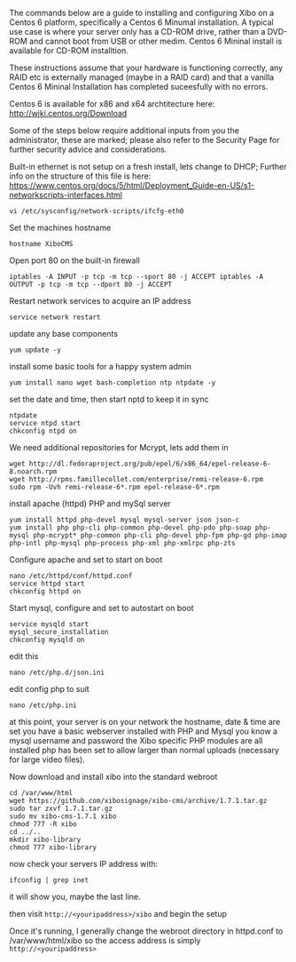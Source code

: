 The commands below are a guide to installing and configuring Xibo on a Centos 6 platform, specifically a Centos 6 Minumal installation.  A typical use case is where your server only has a CD-ROM drive, rather than a DVD-ROM and cannot boot from USB or other medim.  Centos 6 Mininal install is available for CD-ROM installtion.

These instructions assume that your hardware is functioning correctly, any RAID etc is externally managed (maybe in a RAID card) and that a vanilla Centos 6 Mininal Installation has completed suceesfully with no errors.

Centos 6 is available for x86 and x64 archtitecture here: http://wiki.centos.org/Download

Some of the steps below require additional inputs from you the administrator, these are marked; please also refer to the Security Page for further security advice and considerations.

Built-in ethernet is not setup on a fresh install, lets change to DHCP;
Further info on the structure of this file is here: https://www.centos.org/docs/5/html/Deployment_Guide-en-US/s1-networkscripts-interfaces.html
```
vi /etc/sysconfig/network-scripts/ifcfg-eth0
```
Set the machines hostname
```
hostname XiboCMS
```

Open port 80 on the built-in firewall
```
iptables -A INPUT -p tcp -m tcp --sport 80 -j ACCEPT iptables -A OUTPUT -p tcp -m tcp --dport 80 -j ACCEPT 
```

Restart network services to acquire an IP address
```
service network restart
```

update any base components
```
yum update -y
```
install some basic tools for a happy system admin
```
yum install nano wget bash-completion ntp ntpdate -y
```
set the date and time, then start nptd to keep it in sync
```
ntpdate
service ntpd start
chkconfig ntpd on
```
We need additional repositories for Mcrypt, lets add them in
```
wget http://dl.fedoraproject.org/pub/epel/6/x86_64/epel-release-6-8.noarch.rpm
wget http://rpms.famillecollet.com/enterprise/remi-release-6.rpm
sudo rpm -Uvh remi-release-6*.rpm epel-release-6*.rpm
```
install apache (httpd) PHP and mySql server
```
yum install httpd php-devel mysql mysql-server json json-c
yum install php php-cli php-common php-devel php-pdo php-soap php-mysql php-mcrypt* php-common php-cli php-devel php-fpm php-gd php-imap php-intl php-mysql php-process php-xml php-xmlrpc php-zts
```
Configure apache and set to start on boot
```
nano /etc/httpd/conf/httpd.conf
service httpd start
chkconfig httpd on
```

Start mysql, configure and set to autostart on boot
```
service mysqld start
mysql_secure_installation
chkconfig mysqld on
```
edit this
```
nano /etc/php.d/json.ini
```

edit config php to suit
```
nano /etc/php.ini
```

at this point, your server is on your network
the hostname, date & time are set
you have a basic webserver installed with PHP and Mysql
you know a mysql username and password
the Xibo specific PHP modules are all installed
php has been set to allow larger than normal uploads (necessary for large
video files).

Now download and install xibo into the standard webroot
```
cd /var/www/html
wget https://github.com/xibosignage/xibo-cms/archive/1.7.1.tar.gz
sudo tar zxvf 1.7.1.tar.gz
sudo mv xibo-cms-1.7.1 xibo
chmod 777 -R xibo
cd ../..
mkdir xibo-library
chmod 777 xibo-library
```

now check your servers IP address with:
```
ifconfig | grep inet
```
it will show you, maybe the last line.

then visit `http://<youripaddress>/xibo`
and begin the setup

Once it's running, I generally change the webroot directory in httpd.conf to /var/www/html/xibo so the access address is simply `http://<youripaddress>`
